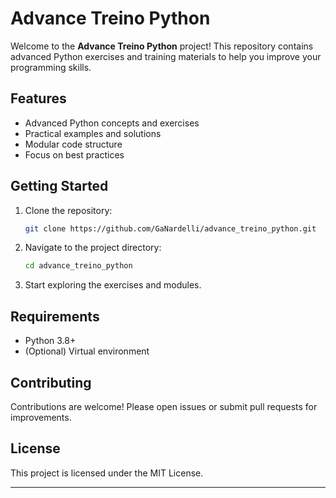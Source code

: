 # Advance Treino Python

Welcome to the **Advance Treino Python** project! This repository contains advanced Python exercises and training materials to help you improve your programming skills.

## Features

- Advanced Python concepts and exercises
- Practical examples and solutions
- Modular code structure
- Focus on best practices

## Getting Started

1. Clone the repository:
    ```bash
    git clone https://github.com/GaNardelli/advance_treino_python.git
    ```
2. Navigate to the project directory:
    ```bash
    cd advance_treino_python
    ```
3. Start exploring the exercises and modules.

## Requirements

- Python 3.8+
- (Optional) Virtual environment

## Contributing

Contributions are welcome! Please open issues or submit pull requests for improvements.

## License

This project is licensed under the MIT License.

---